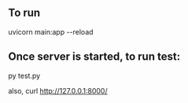 ## To run

uvicorn main:app --reload

## Once server is started, to run test:
py test.py

also, curl http://127.0.0.1:8000/


